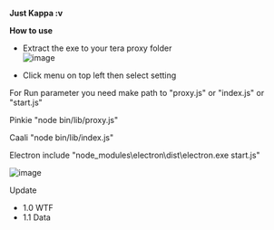 **Just Kappa :v**

**How to use**<br/>
- Extract the exe to your tera proxy folder<br/>
![image](https://user-images.githubusercontent.com/26898177/38705909-754d8e74-3ed5-11e8-9f2d-0412c98be921.png)

- Click menu on top left then select setting

For Run parameter you need make path to "proxy.js" or "index.js" or "start.js"

Pinkie "node bin/lib/proxy.js"

Caali "node bin/lib/index.js"

Electron include "node_modules\electron\dist\electron.exe start.js"

![image](https://user-images.githubusercontent.com/26898177/38706013-d5fb1110-3ed5-11e8-9951-77a8fa43a441.png)



Update
- 1.0
WTF
- 1.1
Data
